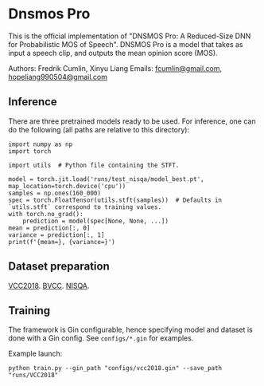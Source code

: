 # Dnsmos Pro

This is the official implementation of "DNSMOS Pro: A Reduced-Size DNN for Probabilistic MOS of Speech". DNSMOS Pro is a model that takes as input a speech clip, and outputs the mean opinion score (MOS).

Authors: Fredrik Cumlin, Xinyu Liang
Emails: fcumlin@gmail.com, hopeliang990504@gmail.com

## Inference

There are three pretrained models ready to be used. For inference, one can do the following (all paths are relative to this directory):
```
import numpy as np
import torch

import utils  # Python file containing the STFT.

model = torch.jit.load('runs/test_nisqa/model_best.pt', map_location=torch.device('cpu'))
samples = np.ones(160_000)
spec = torch.FloatTensor(utils.stft(samples))  # Defaults in `utils.stft` correspond to training values.
with torch.no_grad():
    prediction = model(spec[None, None, ...])
mean = prediction[:, 0]
variance = prediction[:, 1]
print(f'{mean=}, {variance=}')
```
## Dataset preparation
[VCC2018](https://github.com/unilight/LDNet/tree/main/data).
[BVCC](https://zenodo.org/records/6572573#.Yphw5y8RprQ).
[NISQA](https://github.com/gabrielmittag/NISQA/wiki/NISQA-Corpus).

## Training
The framework is Gin configurable, hence specifying model and dataset is done with a Gin config. See `configs/*.gin` for examples.
 
Example launch:
```
python train.py --gin_path "configs/vcc2018.gin" --save_path "runs/VCC2018"
```

